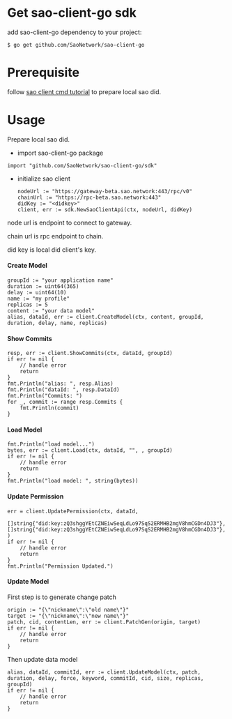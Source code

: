 # Get sao-client-go sdk

add sao-client-go dependency to your project:

```
$ go get github.com/SaoNetwork/sao-client-go
```

# Prerequisite

follow [sao client cmd tutorial](https://docs.sao.network/build-apps-on-sao-network/cli-tutorial) to prepare local sao did.

# Usage

Prepare local sao did.

* import sao-client-go package

```
import "github.com/SaoNetwork/sao-client-go/sdk"
```

* initialize sao client

  ```
  nodeUrl := "https://gateway-beta.sao.network:443/rpc/v0"
  chainUrl := "https://rpc-beta.sao.network:443"
  didKey := "<didkey>"
  client, err := sdk.NewSaoClientApi(ctx, nodeUrl, didKey)
  ```

node url is endpoint to connect to gateway.

chain url is rpc endpoint to chain.

did key is local did client's key.

#### Create Model

```
groupId := "your application name"
duration := uint64(365)
delay := uint64(10)
name := "my profile"
replicas := 5
content := "your data model"
alias, dataId, err := client.CreateModel(ctx, content, groupId, duration, delay, name, replicas)

```

#### Show Commits

```
resp, err := client.ShowCommits(ctx, dataId, groupId)
if err != nil {
	// handle error
	return
}
fmt.Println("alias: ", resp.Alias)
fmt.Println("dataId: ", resp.DataId)
fmt.Println("Commits: ")
for _, commit := range resp.Commits {
	fmt.Println(commit)
}
```

#### Load Model

```
fmt.Println("load model...")
bytes, err := client.Load(ctx, dataId, "", , groupId)
if err != nil {
	// handle error
	return
}
fmt.Println("load model: ", string(bytes))
```

#### Update Permission

```
err = client.UpdatePermission(ctx, dataId,
	[]string{"did:key:zQ3shggYEtCZNEiwSeqLdLo97SqS2ERMHB2mgV8hmCGDn4DJ3"},		    		    	[]string{"did:key:zQ3shggYEtCZNEiwSeqLdLo97SqS2ERMHB2mgV8hmCGDn4DJ3"},
)
if err != nil {
    // handle error
	return
}
fmt.Println("Permission Updated.")
```

#### Update Model

First step is to generate change patch

```
origin := "{\"nickname\":\"old name\"}"
target := "{\"nickname\":\"new name\"}"
patch, cid, contentLen, err := client.PatchGen(origin, target)
if err != nil {
	// handle error
	return
}
```

Then update data model

```
alias, dataId, commitId, err := client.UpdateModel(ctx, patch, duration, delay, force, keyword, commitId, cid, size, replicas, groupId)
if err != nil {
	// handle error
	return
}
```

